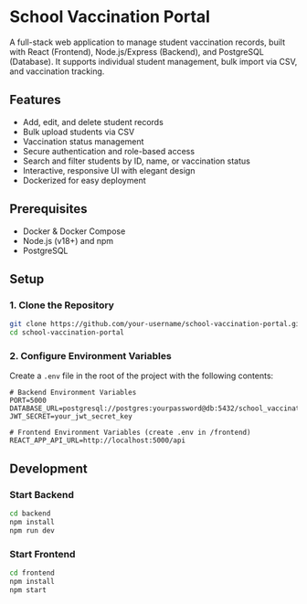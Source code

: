 # School Vaccination Portal

A full-stack web application to manage student vaccination records, built with React (Frontend), Node.js/Express (Backend), and PostgreSQL (Database). It supports individual student management, bulk import via CSV, and vaccination tracking.

## Features

* Add, edit, and delete student records
* Bulk upload students via CSV
* Vaccination status management
* Secure authentication and role-based access
* Search and filter students by ID, name, or vaccination status
* Interactive, responsive UI with elegant design
* Dockerized for easy deployment

## Prerequisites

* Docker & Docker Compose
* Node.js (v18+) and npm
* PostgreSQL

## Setup

### 1. Clone the Repository

```bash
git clone https://github.com/your-username/school-vaccination-portal.git
cd school-vaccination-portal
```

### 2. Configure Environment Variables

Create a `.env` file in the root of the project with the following contents:

```
# Backend Environment Variables
PORT=5000
DATABASE_URL=postgresql://postgres:yourpassword@db:5432/school_vaccination
JWT_SECRET=your_jwt_secret_key

# Frontend Environment Variables (create .env in /frontend)
REACT_APP_API_URL=http://localhost:5000/api
```



## Development

### Start Backend

```bash
cd backend
npm install
npm run dev
```

### Start Frontend

```bash
cd frontend
npm install
npm start
```


